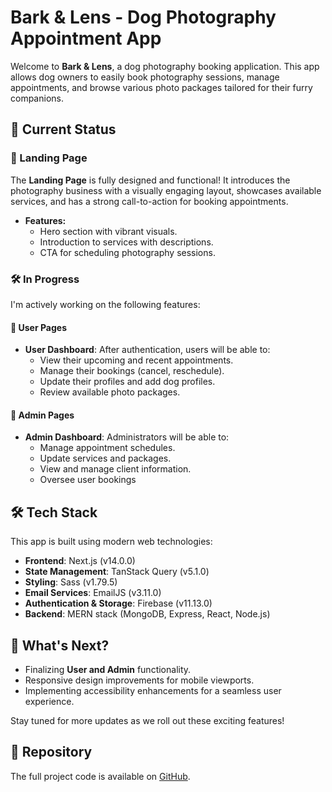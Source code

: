 # Bark & Lens - Dog Photography Appointment App

Welcome to **Bark & Lens**, a dog photography booking application. This app allows dog owners to easily book photography sessions, manage appointments, and browse various photo packages tailored for their furry companions.

## 🌟 Current Status

### 🚀 Landing Page
The **Landing Page** is fully designed and functional! It introduces the photography business with a visually engaging layout, showcases available services, and has a strong call-to-action for booking appointments.

- **Features:**
  - Hero section with vibrant visuals.
  - Introduction to services with descriptions.
  - CTA for scheduling photography sessions.

### 🛠️ In Progress
I'm actively working on the following features:

#### 👤 User Pages
- **User Dashboard**: After authentication, users will be able to:
  - View their upcoming and recent appointments.
  - Manage their bookings (cancel, reschedule).
  - Update their profiles and add dog profiles.
  - Review available photo packages.

#### 🔑 Admin Pages
- **Admin Dashboard**: Administrators will be able to:
  - Manage appointment schedules.
  - Update services and packages.
  - View and manage client information.
  - Oversee user bookings 

## 🛠️ Tech Stack

This app is built using modern web technologies:

- **Frontend**: Next.js (v14.0.0)
- **State Management**: TanStack Query (v5.1.0)
- **Styling**: Sass (v1.79.5)
- **Email Services**: EmailJS (v3.11.0)
- **Authentication & Storage**: Firebase (v11.13.0)
- **Backend**: MERN stack (MongoDB, Express, React, Node.js)

## 🚧 What's Next?

- Finalizing **User and Admin** functionality.
- Responsive design improvements for mobile viewports.
- Implementing accessibility enhancements for a seamless user experience.

Stay tuned for more updates as we roll out these exciting features!

## 📂 Repository

The full project code is available on [GitHub](https://github.com/alejo2198/bark-and-lens-client.git).
